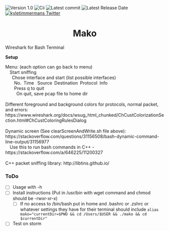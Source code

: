![Version 1.0](http://img.shields.io/badge/version-v1.0-orange.svg)
![Cii](https://img.shields.io/badge/Cii-pink.svg)
![Latest commit](https://img.shields.io/github/last-commit/kyletimmermans/mako?color=lightblue)
![Latest Release Date](https://img.shields.io/github/release-date/kyletimmermans/mako?color=darkgreen)
[![kyletimmermans Twitter](http://img.shields.io/twitter/url/http/shields.io.svg?style=social&label=Follow)](https://twitter.com/kyletimmermans)

# <div align="center">Mako</div>

Wireshark for Bash Terminal

**Setup**
<div>Menu: (each option can go back to menu)</div>
<div>&ensp;&ensp;Start sniffing</div>
<div>&ensp;&ensp;&ensp;Chose interface and start (list possible interfaces)</div>
<div>&ensp;&ensp;&ensp;&ensp;No.&ensp;Time&ensp; Source&ensp;Destination&ensp;Protocol&ensp;Info</div>
<div>&ensp;&ensp;&ensp;&ensp;Press q to quit</div>
<div>&ensp;&ensp;&ensp;&ensp;&ensp;On quit, save pcap file to home dir</div>
<div>&ensp;</div>
<div>Different foreground and background colors for protocols, normal packet, and errors: https://www.wireshark.org/docs/wsug_html_chunked/ChCustColorizationSection.html#ChCustColoringRulesDialog</div>
<div>&ensp;</div>
<div>Dynamic screen (See clearScreenAndWrite.sh file above): https://stackoverflow.com/questions/31156508/bash-dynamic-command-line-output/31156977</div>
<div>&ensp;&ensp;Use this to run bash commands in C++ - https://stackoverflow.com/a/646225/11200327</div>
<div>&ensp;</div>
<div>C++ packet sniffing library: http://libtins.github.io/</div>



### ToDo
- [ ] Usage with -h
- [ ] Install instructions (Put in /usr/bin with wget command and chmod should be -rwxr-xr-x)
  - [ ] If no access to /bin/bash put in home and .bashrc or .zshrc or whatever settings they have for their terminal should include `alias mako="currentDir=$PWD && cd /Users/$USER && ./mako && cd $currentDir"`
- [ ] Test on storm

